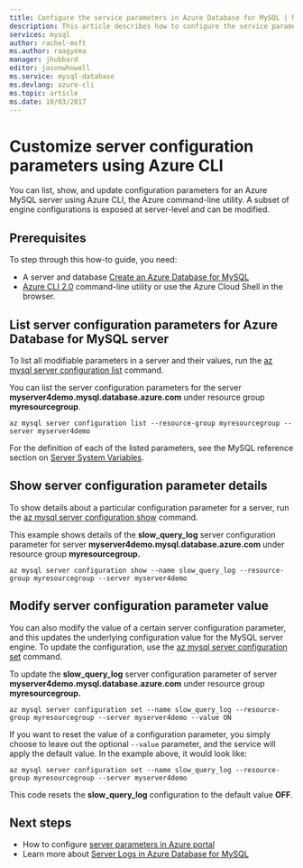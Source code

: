 ```yaml
---
title: Configure the service parameters in Azure Database for MySQL | Microsoft Docs
description: This article describes how to configure the service parameters in Azure Database for MySQL using the Azure CLI command line utility.
services: mysql
author: rachel-msft
ms.author: raagyema
manager: jhubbard
editor: jasonwhowell
ms.service: mysql-database
ms.devlang: azure-cli
ms.topic: article
ms.date: 10/03/2017
---
```

# Customize server configuration parameters using Azure CLI
You can list, show, and update configuration parameters for an Azure MySQL server using Azure CLI, the Azure command-line utility. A subset of engine configurations is exposed at server-level and can be modified. 

## Prerequisites
To step through this how-to guide, you need:
- A server and database [Create an Azure Database for MySQL](quickstart-create-server-database-azure-cli.md)
- [Azure CLI 2.0](/cli/azure/install-azure-cli) command-line utility or use the Azure Cloud Shell in the browser.

## List server configuration parameters for Azure Database for MySQL server
To list all modifiable parameters in a server and their values, run the [az mysql server configuration list](/cli/azure/mysql/server/configuration#list) command.

You can list the server configuration parameters for the server **myserver4demo.mysql.database.azure.com** under resource group **myresourcegroup**.
```azurecli-interactive
az mysql server configuration list --resource-group myresourcegroup --server myserver4demo
```
For the definition of each of the listed parameters, see the MySQL reference section on [Server System Variables](https://dev.mysql.com/doc/refman/5.7/en/server-system-variables.html).

## Show server configuration parameter details
To show details about a particular configuration parameter for a server, run the [az mysql server configuration show](/cli/azure/mysql/server/configuration#show)  command.

This example shows details of the **slow\_query\_log** server configuration parameter for server **myserver4demo.mysql.database.azure.com** under resource group **myresourcegroup.**
```azurecli-interactive
az mysql server configuration show --name slow_query_log --resource-group myresourcegroup --server myserver4demo
```
## Modify server configuration parameter value
You can also modify the value of a certain server configuration parameter, and this updates the underlying configuration value for the MySQL server engine. To update the configuration, use the [az mysql server configuration set](/cli/azure/mysql/server/configuration#set) command. 

To update the **slow\_query\_log** server configuration parameter of server **myserver4demo.mysql.database.azure.com** under resource group **myresourcegroup.**
```azurecli-interactive
az mysql server configuration set --name slow_query_log --resource-group myresourcegroup --server myserver4demo --value ON
```
If you want to reset the value of a configuration parameter, you simply choose to leave out the optional `--value` parameter, and the service will apply the default value. In the example above, it would look like:
```azurecli-interactive
az mysql server configuration set --name slow_query_log --resource-group myresourcegroup --server myserver4demo
```
This code resets the **slow\_query\_log** configuration to the default value **OFF**. 

## Next steps
- How to configure [server parameters in Azure portal](howto-server-parameters.md)
- Learn more about [Server Logs in Azure Database for MySQL](concepts-server-logs.md)

